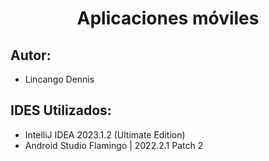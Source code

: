 <h1 align="center"> Aplicaciones móviles </h1> 

## Autor:
- Lincango Dennis

## IDES Utilizados:
- IntelliJ IDEA 2023.1.2 (Ultimate Edition)
- Android Studio Flamingo | 2022.2.1 Patch 2
